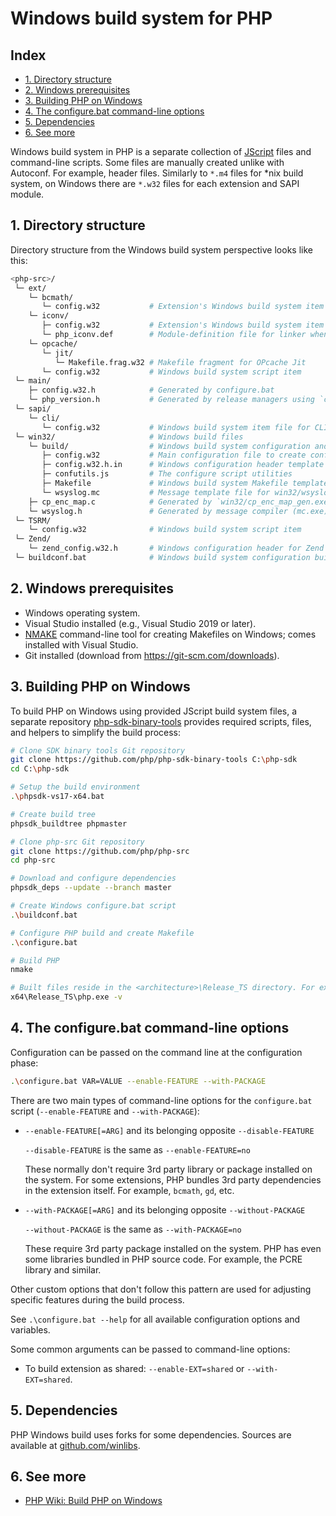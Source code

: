# Windows build system for PHP

## Index

* [1. Directory structure](#1-directory-structure)
* [2. Windows prerequisites](#2-windows-prerequisites)
* [3. Building PHP on Windows](#3-building-php-on-windows)
* [4. The configure.bat command-line options](#4-the-configurebat-command-line-options)
* [5. Dependencies](#5-dependencies)
* [6. See more](#6-see-more)

Windows build system in PHP is a separate collection of
[JScript](https://en.wikipedia.org/wiki/JScript) files and command-line scripts.
Some files are manually created unlike with Autoconf. For example, header files.
Similarly to `*.m4` files for \*nix build system, on Windows there are `*.w32`
files for each extension and SAPI module.

## 1. Directory structure

Directory structure from the Windows build system perspective looks like this:

```sh
<php-src>/
 └─ ext/
    └─ bcmath/
       └─ config.w32           # Extension's Windows build system item file
    └─ iconv/
       ├─ config.w32           # Extension's Windows build system item file
       └─ php_iconv.def        # Module-definition file for linker when building DLL
    └─ opcache/
       └─ jit/
          └─ Makefile.frag.w32 # Makefile fragment for OPcache Jit
       └─ config.w32           # Windows build system script item
 └─ main/
    ├─ config.w32.h            # Generated by configure.bat
    └─ php_version.h           # Generated by release managers using `configure`
 └─ sapi/
    └─ cli/
       └─ config.w32           # Windows build system item file for CLI SAPI
 └─ win32/                     # Windows build files
    └─ build/                  # Windows build system configuration and scripts
       ├─ config.w32           # Main configuration file to create configure.js
       ├─ config.w32.h.in      # Windows configuration header template
       ├─ confutils.js         # The configure script utilities
       ├─ Makefile             # Windows build system Makefile template
       └─ wsyslog.mc           # Message template file for win32/wsyslog.h
    ├─ cp_enc_map.c            # Generated by `win32/cp_enc_map_gen.exe`
    └─ wsyslog.h               # Generated by message compiler (mc.exe)
 └─ TSRM/
    └─ config.w32              # Windows build system script item
 └─ Zend/
    └─ zend_config.w32.h       # Windows configuration header for Zend engine
 └─ buildconf.bat              # Windows build system configuration builder
```

## 2. Windows prerequisites

* Windows operating system.
* Visual Studio installed (e.g., Visual Studio 2019 or later).
* [NMAKE](https://learn.microsoft.com/en-us/cpp/build/reference/nmake-reference)
  command-line tool for creating Makefiles on Windows; comes installed with
  Visual Studio.
* Git installed (download from https://git-scm.com/downloads).

## 3. Building PHP on Windows

To build PHP on Windows using provided JScript build system files, a separate
repository [php-sdk-binary-tools](https://github.com/php/php-sdk-binary-tools)
provides required scripts, files, and helpers to simplify the build process:

```sh
# Clone SDK binary tools Git repository
git clone https://github.com/php/php-sdk-binary-tools C:\php-sdk
cd C:\php-sdk

# Setup the build environment
.\phpsdk-vs17-x64.bat

# Create build tree
phpsdk_buildtree phpmaster

# Clone php-src Git repository
git clone https://github.com/php/php-src
cd php-src

# Download and configure dependencies
phpsdk_deps --update --branch master

# Create Windows configure.bat script
.\buildconf.bat

# Configure PHP build and create Makefile
.\configure.bat

# Build PHP
nmake

# Built files reside in the <architecture>\Release_TS directory. For example
x64\Release_TS\php.exe -v
```

## 4. The configure.bat command-line options

Configuration can be passed on the command line at the configuration phase:

```sh
.\configure.bat VAR=VALUE --enable-FEATURE --with-PACKAGE
```

There are two main types of command-line options for the `configure.bat` script
(`--enable-FEATURE` and `--with-PACKAGE`):

* `--enable-FEATURE[=ARG]` and its belonging opposite `--disable-FEATURE`

  `--disable-FEATURE` is the same as `--enable-FEATURE=no`

  These normally don't require 3rd party library or package installed on the
  system. For some extensions, PHP bundles 3rd party dependencies in the
  extension itself. For example, `bcmath`, `gd`, etc.

* `--with-PACKAGE[=ARG]` and its belonging opposite `--without-PACKAGE`

  `--without-PACKAGE` is the same as `--with-PACKAGE=no`

  These require 3rd party package installed on the system. PHP has even some
  libraries bundled in PHP source code. For example, the PCRE library and
  similar.

Other custom options that don't follow this pattern are used for adjusting
specific features during the build process.

See `.\configure.bat --help` for all available configuration options and
variables.

Some common arguments can be passed to command-line options:

* To build extension as shared: `--enable-EXT=shared` or `--with-EXT=shared`.

## 5. Dependencies

PHP Windows build uses forks for some dependencies. Sources are available at
[github.com/winlibs](https://github.com/winlibs).

## 6. See more

* [PHP Wiki: Build PHP on Windows](https://wiki.php.net/internals/windows/stepbystepbuild_sdk_2)
